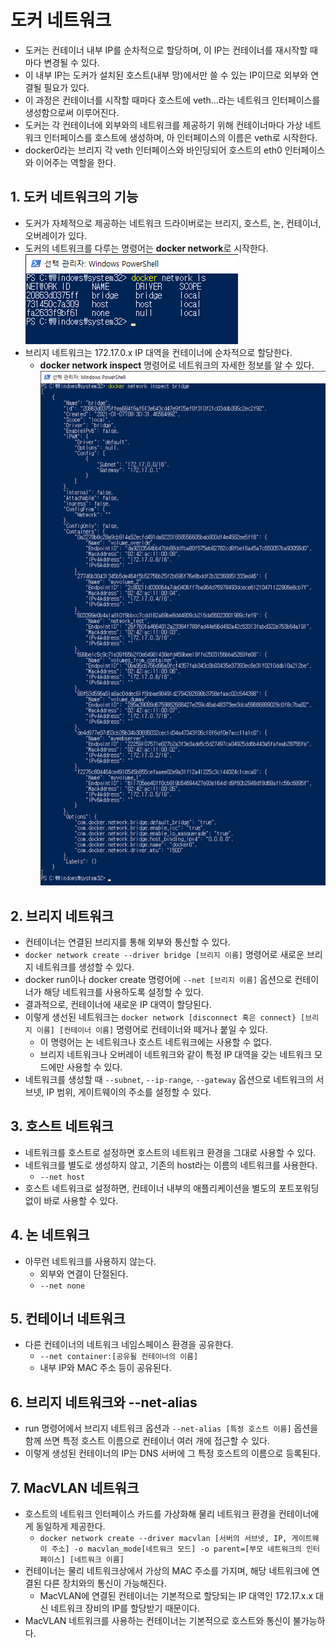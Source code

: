 # 도커 네트워크
- 도커는 컨테이너 내부 IP를 순차적으로 할당하며, 이 IP는 컨테이너를 재시작할 때마다 변경될 수 있다.
- 이 내부 IP는 도커가 설치된 호스트(내부 망)에서만 쓸 수 있는 IP이므로 외부와 연결될 필요가 있다.
- 이 과정은 컨테이너를 시작할 때마다 호스트에 veth...라는 네트워크 인터페이스를 생성함으로써 이루어진다.
- 도커는 각 컨테이너에 외부와의 네트워크를 제공하기 위해 컨테이너마다 가상 네트워크 인터페이스를 호스트에 생성하며, 아 인터페이스의 이름은 veth로 시작한다.
- docker0라는 브리지 각 veth 인터페이스와 바인딩되어 호스트의 eth0 인터페이스와 이어주는 역할을 한다.

## 1. 도커 네트워크의 기능
- 도커가 자체적으로 제공하는 네트워크 드라이버로는 브리지, 호스트, 논, 컨테이너, 오버레이가 있다.
- 도커의 네트워크를 다루는 명령어는 **docker network**로 시작한다.
![](./images/dockerNetworkLs.png)
- 브리지 네트워크는 172.17.0.x IP 대역을 컨테이너에 순차적으로 할당한다.
  - **docker network inspect** 명령어로 네트워크의 자세한 정보를 알 수 있다.
![](./images/브리지정보.png)

## 2. 브리지 네트워크
- 컨테이너는 연결된 브리지를 통해 외부와 통신할 수 있다.
- `docker network create --driver bridge [브리지 이름]` 명령어로 새로운 브리지 네트워크를 생성할 수 있다.
- docker run이나 docker create 명령어에 `--net [브리지 이름]` 옵션으로 컨테이너가 해당 네트워크를 사용하도록 설정할 수 있다.
- 결과적으로, 컨테이너에 새로운 IP 대역이 할당된다.
- 이렇게 생선된 네트워크는 `docker network [disconnect 혹은 connect} [브리지 이름] [컨테이너 이름]` 명령어로 컨테이너와 떼거나 붙일 수 있다.
  - 이 명령어는 논 네트워크나 호스트 네트워크에는 사용할 수 없다.
  - 브리지 네트워크나 오버레이 네트워크와 같이 특정 IP 대역을 갖는 네트워크 모드에만 사용할 수 있다.
- 네트워크를 생성할 때 `--subnet`, `--ip-range`, `--gateway` 옵션으로 네트워크의 서브넷, IP 범위, 게이트웨이의 주소를 설정할 수 있다.

## 3. 호스트 네트워크
- 네트워크를 호스트로 설정하면 호스트의 네트워크 환경을 그대로 사용할 수 있다.
- 네트워크를 별도로 생성하지 않고, 기존의 host라는 이름의 네트워크를 사용한다.
  - `--net host`
- 호스트 네트워크로 설정하면, 컨테이너 내부의 애플리케이션을 별도의 포트포워딩 없이 바로 사용할 수 있다.

## 4. 논 네트워크
- 아무런 네트워크를 사용하지 않는다.
  - 외부와 연결이 단절된다.
  - `--net none`

## 5. 컨테이너 네트워크
- 다른 컨테이너의 네트워크 네임스페이스 환경을 공유한다.
  - `--net container:[공유될 컨테이너의 이름]`
  - 내부 IP와 MAC 주소 등이 공유된다.

## 6. 브리지 네트워크와 --net-alias
- run 명령어에서 브리지 네트워크 옵션과 `--net-alias [특정 호스트 이름]` 옵션을 함께 쓰면 특정 호스트 이름으로 컨테이너 여러 개에 접근할 수 있다.
- 이렇게 생성된 컨테이너의 IP는 DNS 서버에 그 특정 호스트의 이름으로 등록된다.

## 7. MacVLAN 네트워크
- 호스트의 네트워크 인터페이스 카드를 가상화해 물리 네트워크 환경을 컨테이너에게 동일하게 제공한다.
  - `docker network create --driver macvlan [서버의 서브넷, IP, 게이트웨이 주소] -o macvlan_mode[네트워크 모드] -o parent=[부모 네트워크의 인터페이스] [네트워크 이름]`
- 컨테이너는 물리 네트워크상에서 가상의 MAC 주소를 가지며, 해당 네트워크에 연결된 다른 장치와의 통신이 가능해진다.
  - MacVLAN에 연결된 컨테이너는 기본적으로 할당되는 IP 대역인 172.17.x.x 대신 네트워크 장비의 IP를 할당받기 때문이다.
- MacVLAN 네트워크를 사용하는 컨테이너는 기본적으로 호스트와 통신이 불가능하다.